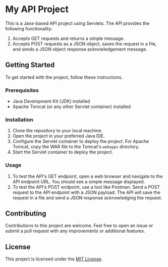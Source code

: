 # My API Project

This is a Java-based API project using Servlets. The API provides the following functionality:

1. Accepts GET requests and returns a simple message.
2. Accepts POST requests as a JSON object, saves the request in a file, and sends a JSON object response acknowledgement message.

## Getting Started

To get started with the project, follow these instructions.

### Prerequisites

- Java Development Kit (JDK) installed
- Apache Tomcat (or any other Servlet container) installed

### Installation

1. Clone the repository to your local machine.
2. Open the project in your preferred Java IDE.
3. Configure the Servlet container to deploy the project. For Apache Tomcat, copy the WAR file to the Tomcat's `webapps` directory.
4. Start the Servlet container to deploy the project.

### Usage

1. To test the API's GET endpoint, open a web browser and navigate to the API endpoint URL. You should see a simple message displayed.
2. To test the API's POST endpoint, use a tool like Postman. Send a POST request to the API endpoint with a JSON payload. The API will save the request in a file and send a JSON response acknowledging the request.

## Contributing

Contributions to this project are welcome. Feel free to open an issue or submit a pull request with any improvements or additional features.

## License

This project is licensed under the [MIT License](LICENSE).

